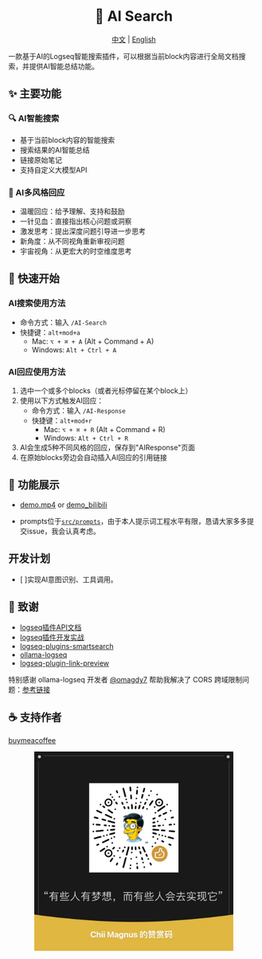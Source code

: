 <h1 align="center">
    🎉 AI Search
</h1>

<div align="center">
    <a href="readme.md">中文</a> | <a href="readme_en.md">English</a>
</div>

一款基于AI的Logseq智能搜索插件，可以根据当前block内容进行全局文档搜索，并提供AI智能总结功能。

## ✨ 主要功能

### 🔍 AI智能搜索
- 基于当前block内容的智能搜索
- 搜索结果的AI智能总结
- 链接原始笔记
- 支持自定义大模型API

### 🤖 AI多风格回应
- 温暖回应：给予理解、支持和鼓励
- 一针见血：直接指出核心问题或洞察
- 激发思考：提出深度问题引导进一步思考
- 新角度：从不同视角重新审视问题
- 宇宙视角：从更宏大的时空维度思考

## 🚀 快速开始

### AI搜索使用方法
- 命令方式：输入 `/AI-Search`
- 快捷键：`alt+mod+a`
  - Mac: `⌥ + ⌘ + A` (Alt + Command + A)
  - Windows: `Alt + Ctrl + A`

### AI回应使用方法
1. 选中一个或多个blocks（或者光标停留在某个block上）
2. 使用以下方式触发AI回应：
   - 命令方式：输入 `/AI-Response`
   - 快捷键：`alt+mod+r`
     - Mac: `⌥ + ⌘ + R` (Alt + Command + R)
     - Windows: `Alt + Ctrl + R`
3. AI会生成5种不同风格的回应，保存到"AIResponse"页面
4. 在原始blocks旁边会自动插入AI回应的引用链接

## 📸 功能展示
- [demo.mp4](https://github.com/chiimagnus/logseq-AIsearch/blob/master/public/demo.mp4)
or
[demo_bilibili](https://www.bilibili.com/video/BV1pC6wYXE93)

- prompts位于[`src/prompts`](https://github.com/chiimagnus/logseq-AIsearch/tree/master/src/prompts)，由于本人提示词工程水平有限，恳请大家多多提交issue，我会认真考虑。

## 开发计划
- [ ]实现AI意图识别、工具调用。

## 🙏 致谢
- [logseq插件API文档](https://plugins-doc.logseq.com/)
- [logseq插件开发实战](https://correctroad.gitbook.io/logseq-plugins-in-action/chapter-1/make-logseq-plugins-support-settings)
- [logseq-plugins-smartsearch](https://github.com/sethyuan/logseq-plugin-smartsearch)
- [ollama-logseq](https://github.com/omagdy7/ollama-logseq)
- [logseq-plugin-link-preview](https://github.com/pengx17/logseq-plugin-link-preview)

特别感谢 ollama-logseq 开发者 [@omagdy7](https://github.com/omagdy7) 帮助我解决了 CORS 跨域限制问题：[参考链接](https://github.com/omagdy7/ollama-logseq/issues/32)

## ☕️ 支持作者
[buymeacoffee](https://github.com/chiimagnus/logseq-AIsearch/blob/master/public/buymeacoffee.jpg)
<div align="center">
  <img src="https://github.com/chiimagnus/logseq-AIsearch/blob/master/public/buymeacoffee.jpg" width="400">
</div>
